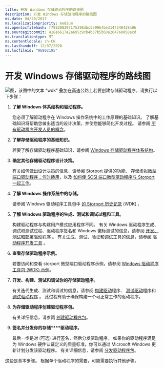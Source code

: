 ```yaml
---
title: 开发 Windows 存储驱动程序的路线图
description: 开发 Windows 存储驱动程序的路线图
ms.date: 04/20/2017
ms.localizationpriority: medium
ms.openlocfilehash: f798208397175298dbc559964be3144340438a06
ms.sourcegitcommit: 418e6617e2a695c9cb4b37b5b60e264760858acd
ms.translationtype: MT
ms.contentlocale: zh-CN
ms.lasthandoff: 12/07/2020
ms.locfileid: "96802195"
---
```

# <a name="roadmap-for-developing-windows-storage-drivers"></a>开发 Windows 存储驱动程序的路线图


![图，该图中的文本 "wdk" 叠加在高速公路上](images/wdkroadmap-th.png)若要创建存储驱动程序，请执行以下步骤：

1.  **了解 Windows 体系结构和驱动程序。**

    您必须了解驱动程序在 Windows 操作系统中的工作原理的基础知识。 了解基础知识将帮助您做出适当的设计决策，并使您能够简化开发过程。 请参阅 [所有驱动程序开发人员的概念](../gettingstarted/concepts-and-knowledge-for-all-driver-developers.md)。

2.  **了解存储驱动程序的基础知识。**

    若要了解存储驱动程序基础知识，请参阅 [Windows 存储驱动程序体系结构](storage-driver-architecture.md)。

3.  **确定其他存储驱动程序设计决策。**

    有关如何做出设计决策的信息，请参阅 [Storport 提供的功能](capabilities-provided-by-storport.md)、 [存储虚拟微型端口驱动程序：何时适用](storage-virtual-miniport-drivers--when-are-they-appropriate-.md)，以及 [如何使 SCSI 端口微型驱动程序与 Storport 一起工作](making-scsi-port-miniport-drivers-work-with-storport.md)。

4.  **了解 Windows 操作系统中的存储。**

    请参阅 Windows 驱动程序工具包中 [的 Storport 历史记录](history-of-storport.md) (WDK) 。

5.  **了解 Windows 驱动程序的生成、测试和调试过程和工具。**

    构建驱动程序与构建用户模式应用程序不同。 有关 Windows 驱动程序生成、调试和测试过程、驱动程序签名和 Windows 徽标测试的信息，请参阅 [开发、测试和部署驱动程序](/windows-hardware/drivers) 。 有关生成、测试、验证和调试工具的信息，请参阅 [驱动程序开发工具](../devtest/index.md) 。

6.  **查看存储驱动程序示例。**

    若要访问和查看 storport 微型端口驱动程序示例，请参阅 [Windows 驱动程序工具包 (WDK) 示例](https://go.microsoft.com/fwlink/p/?LinkId=618052)。

7.  **开发、构建、测试和调试你的存储驱动程序。**

    有关迭代生成、测试和调试的信息，请参阅 [构建驱动](../develop/building-a-driver.md)程序、 [测试驱动](/windows-hardware/drivers)程序和 [调试驱动程序](/windows-hardware/drivers) 。 此过程有助于确保构建一个可正常工作的驱动程序。

8.  **为存储驱动程序创建驱动程序包。**

    有关详细信息，请参阅 [创建驱动程序包](/windows-hardware/drivers)。

9.  **签名并分发你的存储****驱动程序。**

    最后一步是对 (可选) 进行签名，然后分发驱动程序。 如果你的驱动程序满足为 Windows 硬件认证定义的质量标准，你可以通过 Microsoft Windows 更新计划分发该驱动程序。 有关详细信息，请参阅 [分发驱动程序包](/windows-hardware/drivers)。

这些是基本步骤。 根据单个驱动程序的需要，可能需要执行其他步骤。

 


